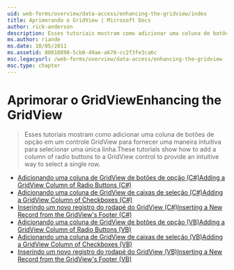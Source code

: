 ```yaml
---
uid: web-forms/overview/data-access/enhancing-the-gridview/index
title: Aprimorando o GridView | Microsoft Docs
author: rick-anderson
description: Esses tutoriais mostram como adicionar uma coluna de botões de opção em um controle GridView para fornecer uma maneira intuitiva para selecionar uma única linha.
ms.author: riande
ms.date: 10/05/2011
ms.assetid: 80010898-5cb0-49ae-a678-cc2f3fe3ca6c
msc.legacyurl: /web-forms/overview/data-access/enhancing-the-gridview
msc.type: chapter
---
```

<a name="enhancing-the-gridview"></a><span data-ttu-id="f9f6f-103">Aprimorar o GridView</span><span class="sxs-lookup"><span data-stu-id="f9f6f-103">Enhancing the GridView</span></span>
====================
> <span data-ttu-id="f9f6f-104">Esses tutoriais mostram como adicionar uma coluna de botões de opção em um controle GridView para fornecer uma maneira intuitiva para selecionar uma única linha.</span><span class="sxs-lookup"><span data-stu-id="f9f6f-104">These tutorials show how to add a column of radio buttons to a GridView control to provide an intuitive way to select a single row.</span></span>


- [<span data-ttu-id="f9f6f-105">Adicionando uma coluna de GridView de botões de opção (C#)</span><span class="sxs-lookup"><span data-stu-id="f9f6f-105">Adding a GridView Column of Radio Buttons (C#)</span></span>](adding-a-gridview-column-of-radio-buttons-cs.md)
- [<span data-ttu-id="f9f6f-106">Adicionando uma coluna de GridView de caixas de seleção (C#)</span><span class="sxs-lookup"><span data-stu-id="f9f6f-106">Adding a GridView Column of Checkboxes (C#)</span></span>](adding-a-gridview-column-of-checkboxes-cs.md)
- [<span data-ttu-id="f9f6f-107">Inserindo um novo registro do rodapé do GridView (C#)</span><span class="sxs-lookup"><span data-stu-id="f9f6f-107">Inserting a New Record from the GridView's Footer (C#)</span></span>](inserting-a-new-record-from-the-gridview-s-footer-cs.md)
- [<span data-ttu-id="f9f6f-108">Adicionando uma coluna de GridView de botões de opção (VB)</span><span class="sxs-lookup"><span data-stu-id="f9f6f-108">Adding a GridView Column of Radio Buttons (VB)</span></span>](adding-a-gridview-column-of-radio-buttons-vb.md)
- [<span data-ttu-id="f9f6f-109">Adicionando uma coluna de GridView de caixas de seleção (VB)</span><span class="sxs-lookup"><span data-stu-id="f9f6f-109">Adding a GridView Column of Checkboxes (VB)</span></span>](adding-a-gridview-column-of-checkboxes-vb.md)
- [<span data-ttu-id="f9f6f-110">Inserindo um novo registro do rodapé do GridView (VB)</span><span class="sxs-lookup"><span data-stu-id="f9f6f-110">Inserting a New Record from the GridView's Footer (VB)</span></span>](inserting-a-new-record-from-the-gridview-s-footer-vb.md)
